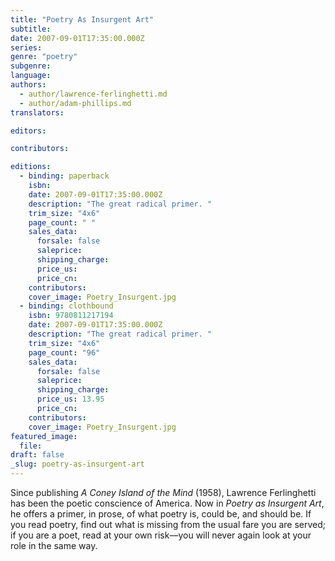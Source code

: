 ```yaml
---
title: "Poetry As Insurgent Art"
subtitle:
date: 2007-09-01T17:35:00.000Z
series:
genre: "poetry"
subgenre:
language:
authors:
  - author/lawrence-ferlinghetti.md
  - author/adam-phillips.md
translators:

editors:

contributors:

editions:
  - binding: paperback
    isbn:
    date: 2007-09-01T17:35:00.000Z
    description: "The great radical primer. "
    trim_size: "4x6"
    page_count: " "
    sales_data:
      forsale: false
      saleprice:
      shipping_charge:
      price_us:
      price_cn:
    contributors:
    cover_image: Poetry_Insurgent.jpg
  - binding: clothbound
    isbn: 9780811217194
    date: 2007-09-01T17:35:00.000Z
    description: "The great radical primer. "
    trim_size: "4x6"
    page_count: "96"
    sales_data:
      forsale: false
      saleprice:
      shipping_charge:
      price_us: 13.95
      price_cn:
    contributors:
    cover_image: Poetry_Insurgent.jpg
featured_image:
  file:
draft: false
_slug: poetry-as-insurgent-art
---
```


Since publishing _A Coney Island of the Mind_ (1958), Lawrence Ferlinghetti has been the poetic conscience of America. Now in _Poetry as Insurgent Art_, he offers a primer, in prose, of what poetry is, could be, and should be. If you read poetry, find out what is missing from the usual fare you are served; if you are a poet, read at your own risk––you will never again look at your role in the same way.

